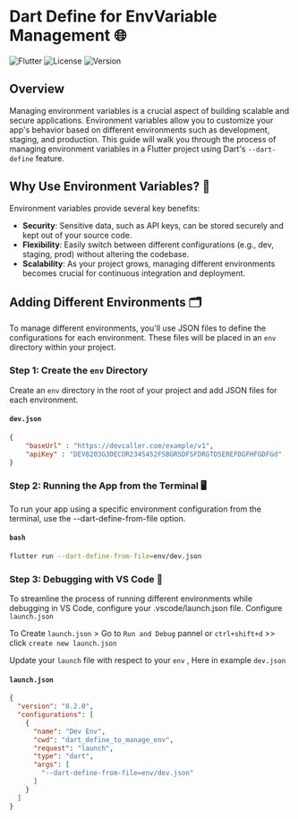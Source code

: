 # Dart Define for EnvVariable Management 🌐

![Flutter](https://img.shields.io/badge/Flutter-Env--Management-blue.svg)
![License](https://img.shields.io/badge/license-MIT-green.svg)
![Version](https://img.shields.io/badge/version-1.0.0-brightgreen.svg)

## Overview

Managing environment variables is a crucial aspect of building scalable and secure applications. Environment variables allow you to customize your app's behavior based on different environments such as development, staging, and production. This guide will walk you through the process of managing environment variables in a Flutter project using Dart's `--dart-define` feature.

## Why Use Environment Variables? 🤔

Environment variables provide several key benefits:

- **Security**: Sensitive data, such as API keys, can be stored securely and kept out of your source code.
- **Flexibility**: Easily switch between different configurations (e.g., dev, staging, prod) without altering the codebase.
- **Scalability**: As your project grows, managing different environments becomes crucial for continuous integration and deployment.

## Adding Different Environments 🗂️

To manage different environments, you'll use JSON files to define the configurations for each environment. These files will be placed in an `env` directory within your project.

### Step 1: Create the `env` Directory

Create an `env` directory in the root of your project and add JSON files for each environment.

#### `dev.json`
```json
{
    "baseUrl" : "https://devcaller.com/example/v1",
    "apiKey" : "DEV8203G3DECOR234S452FSBGRSDFSFDRGTDSEREFDGFHFGDFGd"
}
```

### Step 2: Running the App from the Terminal 🖥️

To run your app using a specific environment configuration from the terminal, use the --dart-define-from-file option.

#### `bash`
```bash
flutter run --dart-define-from-file=env/dev.json
```

### Step 3: Debugging with VS Code 🐞

To streamline the process of running different environments while debugging in VS Code, configure your .vscode/launch.json file.
Configure `launch.json`

To Create `launch.json` > Go to `Run and Debug` pannel or `ctrl+shift+d` >> click `create new launch.json`

Update your `launch` file with respect to your `env` , Here in example `dev.json`
#### `launch.json`

```json
{
  "version": "0.2.0",
  "configurations": [
    {
      "name": "Dev Env",
      "cwd": "dart_define_to_manage_env",
      "request": "launch",
      "type": "dart",
      "args": [
        "--dart-define-from-file=env/dev.json"
      ]
    }
  ]
}
```

